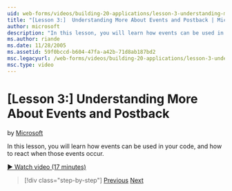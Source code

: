 ```yaml
---
uid: web-forms/videos/building-20-applications/lesson-3-understanding-more-about-events-and-postback
title: "[Lesson 3:]  Understanding More About Events and Postback | Microsoft Docs"
author: microsoft
description: "In this lesson, you will learn how events can be used in your code, and how to react when those events occur."
ms.author: riande
ms.date: 11/28/2005
ms.assetid: 59f0bccd-b604-47fa-a42b-71d8ab187bd2
msc.legacyurl: /web-forms/videos/building-20-applications/lesson-3-understanding-more-about-events-and-postback
msc.type: video
---
```

# [Lesson 3:]  Understanding More About Events and Postback

by [Microsoft](https://github.com/microsoft)

In this lesson, you will learn how events can be used in your code, and how to react when those events occur.

[&#9654; Watch video (17 minutes)](https://channel9.msdn.com/Blogs/ASP-NET-Site-Videos/lesson-3-understanding-more-about-events-and-postback)

> [!div class="step-by-step"]
> [Previous](lesson-2-creating-a-web-forms-user-interface.md)
> [Next](lesson-4-understanding-web-application-state.md)
